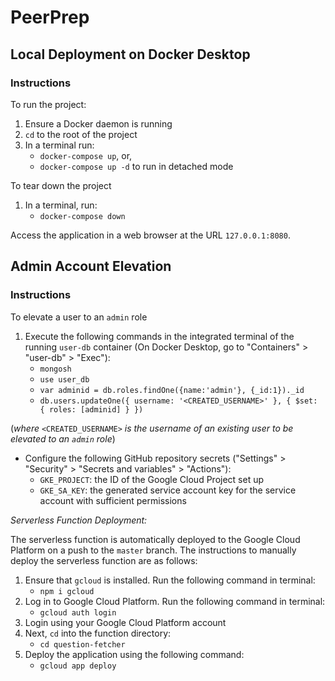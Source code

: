 # PeerPrep
## Local Deployment on Docker Desktop
### Instructions
To run the project:
1. Ensure a Docker daemon is running
2. `cd` to the root of the project
3. In a terminal run:
    * `docker-compose up`, or,
    * `docker-compose up -d` to run in detached mode

To tear down the project
1. In a terminal, run:
    * `docker-compose down`

Access the application in a web browser at the URL `127.0.0.1:8080`.

## Admin Account Elevation
### Instructions
To elevate a user to an `admin` role
1. Execute the following commands in the integrated terminal of the running `user-db` container (On Docker Desktop, go to "Containers" > "user-db" > "Exec"):
    * `mongosh`
    * `use user_db`
    * `var adminid = db.roles.findOne({name:'admin'}, {_id:1})._id`
    * `db.users.updateOne({ username: '<CREATED_USERNAME>' }, { $set: { roles: [adminid] } })`

(_where_ `<CREATED_USERNAME>` _is the username of an existing user to be elevated to an `admin` role_)

- Configure the following GitHub repository secrets ("Settings" > "Security" > "Secrets and variables" > "Actions"):
    * `GKE_PROJECT`: the ID of the Google Cloud Project set up 
    * `GKE_SA_KEY`: the generated service account key for the service account with sufficient permissions

_Serverless Function Deployment:_

The serverless function is automatically deployed to the Google Cloud Platform on a push to the `master` branch. The instructions to manually deploy the serverless function are as follows:

1. Ensure that `gcloud` is installed. Run the following command in terminal:
    * `npm i gcloud`
2. Log in to Google Cloud Platform. Run the following command in terminal:
    * `gcloud auth login`
3. Login using your Google Cloud Platform account
4. Next, `cd` into the function directory:
    * `cd question-fetcher`
5. Deploy the application using the following command:
    * `gcloud app deploy`
